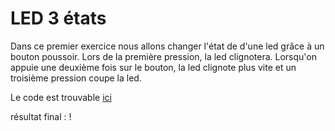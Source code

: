 # LED 3 états
Dans ce premier exercice nous allons changer l'état de d'une led grâce à un bouton poussoir. Lors de la première pression, la led clignotera. Lorsqu'on appuie une deuxième fois sur le bouton, la led clignote plus vite et un troisième pression coupe la led.

Le code est trouvable [ici](LED_3_States)

résultat final :
!
